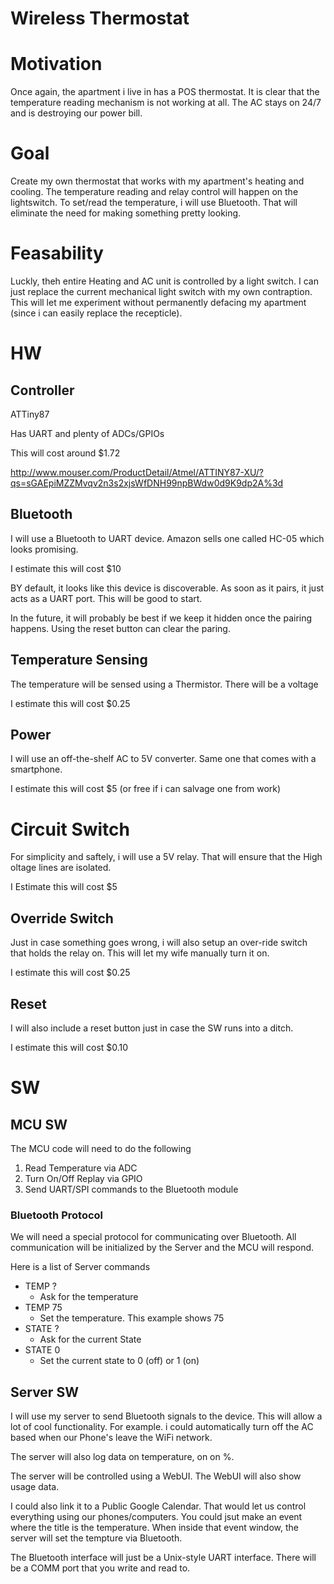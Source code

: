 Wireless Thermostat
===================

# Motivation
Once again, the apartment i live in has a POS thermostat.  It is clear that the temperature reading mechanism is not working at all.  The AC stays on 24/7 and is destroying our power bill.

# Goal
Create my own thermostat that works with my apartment's heating and cooling.  The temperature reading and relay control will happen on the lightswitch.  To set/read the temperature, i will use Bluetooth.  That will eliminate the need for making something pretty looking.


# Feasability
Luckly, theh entire Heating and AC unit is controlled by a light switch.  I can just replace the current mechanical light switch with my own contraption.  This will let me experiment without permanently defacing my apartment (since i can easily replace the recepticle). 

# HW

## Controller
ATTiny87

Has UART and plenty of ADCs/GPIOs  

This will cost around $1.72

http://www.mouser.com/ProductDetail/Atmel/ATTINY87-XU/?qs=sGAEpiMZZMvqv2n3s2xjsWfDNH99npBWdw0d9K9dp2A%3d


## Bluetooth
I will use a Bluetooth to UART device. Amazon sells one called HC-05 which looks promising.  

I estimate this will cost $10

BY default, it looks like this device is discoverable.  As soon as it pairs, it just acts as a UART port.  This will be good to start.

In the future, it will probably be best if we keep it hidden once the pairing happens.  Using the reset button can clear the paring.  

## Temperature Sensing
The temperature will be sensed using a Thermistor.  There will be a voltage 

I estimate this will cost $0.25

## Power
I will use an off-the-shelf AC to 5V converter.  Same one that comes with a smartphone.

I estimate this will cost $5 (or free if i can salvage one from work)

# Circuit Switch
For simplicity and saftely, i will use a  5V relay.  That will ensure that the High oltage lines are isolated.

I Estimate this will cost $5

## Override Switch
Just in case something goes wrong, i will also setup an over-ride switch that holds the relay on.  This will let my wife manually turn it on.

I estimate this will cost $0.25

## Reset
I will also include a reset button just in case the SW runs into a ditch.

I estimate this will cost $0.10

# SW

## MCU SW
The MCU code will need to do the following
1. Read Temperature via ADC
2. Turn On/Off Replay via GPIO
3. Send UART/SPI commands to the Bluetooth module

### Bluetooth Protocol
We will need a special protocol for communicating over Bluetooth.  All communication will be initialized by the Server and the MCU will respond.

Here is a list of Server commands
* TEMP ?
    * Ask for the temperature
* TEMP 75
    * Set the temperature.  This example shows 75
* STATE ?
    * Ask for the current State
* STATE 0
    * Set the current state to 0 (off) or 1 (on)

## Server SW
I will use my server to send Bluetooth signals to the device.  This will allow a lot of cool functionality.  For example. i could automatically turn off the AC based when our Phone's leave the WiFi network.

The server will also log data on temperature, on on %.  

The server will be controlled using a WebUI.  The WebUI will also show usage data.

I could also link it to a Public Google Calendar.  That would let us control everything using our phones/computers.  You could jsut make an event where the title is the temperature.  When inside that event window, the server will set the tempture via Bluetooth.

The Bluetooth interface will just be a Unix-style UART interface.  There will be a COMM port that you write and read to.

